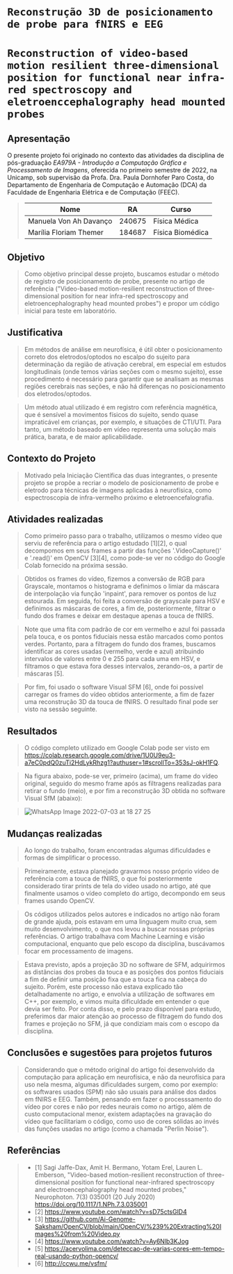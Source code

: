 # `Reconstrução 3D de posicionamento de probe para fNIRS e EEG`
# `Reconstruction of video-based motion resilient three-dimensional position for functional near infra-red spectroscopy and eletroenccephalography head mounted probes`

## Apresentação

O presente projeto foi originado no contexto das atividades da disciplina de pós-graduação *EA979A - Introdução a Computação Gráfica e Processamento de Imagens*, 
oferecida no primeiro semestre de 2022, na Unicamp, sob supervisão da Profa. Dra. Paula Dornhofer Paro Costa, do Departamento de Engenharia de Computação e Automação (DCA) da Faculdade de Engenharia Elétrica e de Computação (FEEC).

> |Nome  | RA | Curso|
> |--|--|--|
> | Manuela Von Ah Davanço  | 240675  | Física Médica|
> | Marília Floriam Themer  | 184687  | Física Biomédica|


## Objetivo
> Como objetivo principal desse projeto, buscamos estudar o método de registro de posicionamento de probe, presente no artigo de referência ("Video-based motion-resilient reconstruction of three-dimensional position for near infra-red spectroscopy and eletroencephalography head mounted probes") e propor um código inicial para teste em laboratório.

## Justificativa
> Em métodos de análise em neurofísica, é útil obter o posicionamento correto dos eletrodos/optodos no escalpo do sujeito para determinação da região de ativação cerebral, em especial em estudos longitudinais (onde temos várias seções com o mesmo sujeito), esse procedimento é necessário para garantir que se analisam as mesmas regiões cerebrais nas seções, e não há diferenças no posicionamento dos eletrodos/optodos.

> Um método atual utilizado é em registro com referência magnética, que é sensível a movimentos físicos do sujeito, sendo quase impraticável em crianças, por exemplo, e situações de CTI/UTI. Para tanto, um método baseado em vídeo representa uma solução mais prática, barata, e de maior aplicabilidade.

## Contexto do Projeto
> Motivado pela Iniciação Científica das duas integrantes, o presente projeto se propõe a recriar o modelo de posicionamento de probe e eletrodo para técnicas de imagens aplicadas à neurofísica, como espectroscopia de infra-vermelho próximo e eletroencefalografia.

## Atividades realizadas
> Como primeiro passo para o trabalho, utilizamos o mesmo vídeo que serviu de referência para o artigo estudado [1][2], o qual decompomos em seus frames a partir das funções '.VideoCapture()' e '.read()' em OpenCV [3][4], como pode-se ver no código do Google Colab fornecido na próxima sessão.

> Obtidos os frames do vídeo, fizemos a conversão de RGB para Grayscale, montamos o histograma e definimos o limiar da máscara de interpolação via função 'inpaint', para remover os pontos de luz estourada. Em seguida, foi feita a conversão de grayscale para HSV e definimos as máscaras de cores, a fim de, posteriormente, filtrar o fundo dos frames e deixar em destaque apenas a touca de fNIRS.

> Note que uma fita com padrão de cor em vermelho e azul foi passada pela touca, e os pontos fiduciais nessa estão marcados como pontos verdes. Portanto, para a filtragem do fundo dos frames, buscamos identificar as cores usadas (vermelho, verde e azul) atribuindo intervalos de valores entre 0 e 255 para cada uma em HSV, e filtramos o que estava fora desses intervalos, zerando-os, a partir de máscaras [5].

> Por fim, foi usado o software Visual SFM [6], onde foi possível carregar os frames do vídeo obtidos anteriormente, a fim de fazer uma reconstrução 3D da touca de fNIRS. O resultado final pode ser visto na sessão seguinte.

## Resultados
> O código completo utilizado em Google Colab pode ser visto em https://colab.research.google.com/drive/1U0U9eu3-a7eC0pdQ0zuTi2HdLykRhzg1?authuser=1#scrollTo=353sJ-okH1FQ.

> Na figura abaixo, pode-se ver, primeiro (acima), um frame do vídeo original, seguido do mesmo frame após as filtragens realizadas para retirar o fundo (meio), e por fim a reconstrução 3D obtida no software Visual SfM (abaixo):

> ![WhatsApp Image 2022-07-03 at 18 27 25](https://user-images.githubusercontent.com/103216723/177193758-cf070370-d4a5-415f-8d9d-1200c34d6353.jpeg)


## Mudanças realizadas
> Ao longo do trabalho, foram encontradas algumas dificuldades e formas de simplificar o processo.

> Primeiramente, estava planejado gravarmos nosso próprio vídeo de referência com a touca de fNIRS, o que foi posteriormente considerado tirar prints de tela do vídeo usado no artigo, até que finalmente usamos o vídeo completo do artigo, decompondo em seus frames usando OpenCV.

> Os códigos utilizados pelos autores e indicados no artigo não foram de grande ajuda, pois estavam em uma linguagem muito crua, sem muito desenvolvimento, o que nos levou a buscar nossas próprias referências. O artigo trabalhava com Machine Learning e visão computacional, enquanto que pelo escopo da disciplina, buscávamos focar em processamento de imagens.

> Estava previsto, após a projeção 3D no software de SFM, adquirirmos as distâncias dos probes da touca e as posições dos pontos fiduciais a fim de definir uma posição fixa que a touca fica na cabeça do sujeito. Porém, este processo não estava explicado tão detalhadamente no artigo, e envolvia a utilização de softwares em C++, por exemplo, e vimos muita dificuldade em entender o que devia ser feito. Por conta disso, e pelo prazo disponível para estudo, preferimos dar maior atenção ao processo de filtragem do fundo dos frames e projeção no SFM, já que condiziam mais com o escopo da disciplina.

## Conclusões e sugestões para projetos futuros
> Considerando que o método original do artigo foi desenvolvido da computação para aplicação em neurofísica, e não da neurofísica para uso nela mesma, algumas  dificuldades surgem, como por exemplo: os softwares usados (SPM) não são usuais para análise dos dados em fNIRS e EEG. Também, pensando em fazer o processsamento do vídeo por cores e não por redes neurais como no artigo, além de custo computacional menor, existem adaptações na gravação do vídeo que facilitariam o código, como uso de cores sólidas ao invés das funções usadas no artigo (como a chamada "Perlin Noise").
 
## Referências
> * [1] Sagi Jaffe-Dax, Amit H. Bermano, Yotam Erel, Lauren L. Emberson, "Video-based motion-resilient reconstruction of three-dimensional position for functional near-infrared spectroscopy and electroencephalography head mounted probes," Neurophoton. 7(3) 035001 (20 July 2020) https://doi.org/10.1117/1.NPh.7.3.035001
> * [2] https://www.youtube.com/watch?v=sD75ctsGlD4
> * [3] https://github.com/Ai-Genome-Saksham/OpenCV/blob/main/OpenCV/%239%20Extracting%20Images%20from%20Video.py
> * [4] https://www.youtube.com/watch?v=Ay6Nlb3KJog
> * [5] https://acervolima.com/deteccao-de-varias-cores-em-tempo-real-usando-python-opencv/
> * [6] http://ccwu.me/vsfm/








